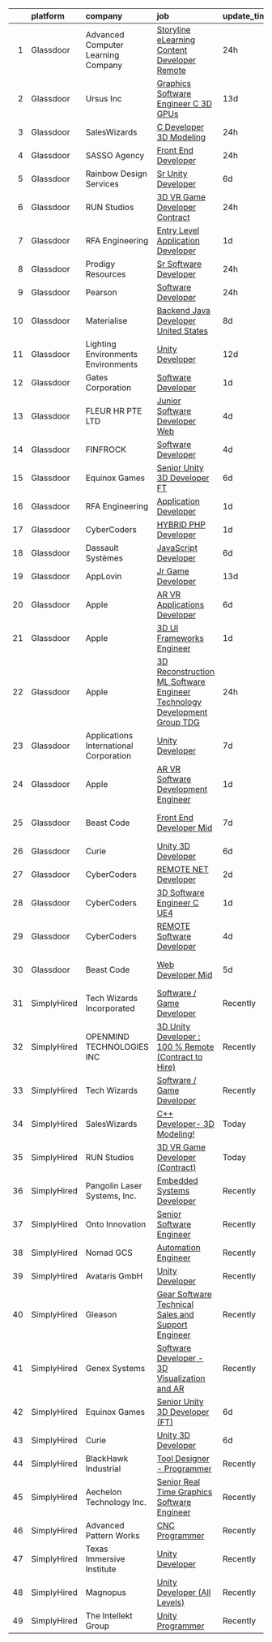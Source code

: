 

|    | platform    | company                                | job                                                                                                                                                                                                                                                                                                                                                                                                                                                                                                                                                                                                                                                                                                                                                                                                                                                                                                                                                                                                                                                                                                                                                                                                                                                                                                                                                                                                                  | update_time   | location                  |
|---:|:------------|:---------------------------------------|:---------------------------------------------------------------------------------------------------------------------------------------------------------------------------------------------------------------------------------------------------------------------------------------------------------------------------------------------------------------------------------------------------------------------------------------------------------------------------------------------------------------------------------------------------------------------------------------------------------------------------------------------------------------------------------------------------------------------------------------------------------------------------------------------------------------------------------------------------------------------------------------------------------------------------------------------------------------------------------------------------------------------------------------------------------------------------------------------------------------------------------------------------------------------------------------------------------------------------------------------------------------------------------------------------------------------------------------------------------------------------------------------------------------------|:--------------|:--------------------------|
|  1 | Glassdoor   | Advanced Computer Learning Company     | [Storyline eLearning Content Developer  Remote ](https://www.glassdoor.com/partner/jobListing.htm?pos=128&ao=1136043&s=58&guid=00000182aa9a468a83724f6f0312edac&src=GD_JOB_AD&t=SR&vt=w&ea=1&cs=1_5289a4f2&cb=1660719613913&jobListingId=1008074375383&jrtk=3-0-1gal9khm8jijm801-1gal9khmjgfpq800-b42f97e8e2d8995c-)                                                                                                                                                                                                                                                                                                                                                                                                                                                                                                                                                                                                                                                                                                                                                                                                                                                                                                                                                                                                                                                                                                 | 24h           | Remote                    |
|  2 | Glassdoor   | Ursus  Inc                             | [Graphics Software Engineer   C     3D  GPUs](https://www.glassdoor.com/partner/jobListing.htm?pos=111&ao=1110586&s=58&guid=00000182aa9a468a83724f6f0312edac&src=GD_JOB_AD&t=SR&vt=w&ea=1&cs=1_6a396d24&cb=1660719613912&jobListingId=1008050504523&cpc=47CFDC01B3F81FAC&jrtk=3-0-1gal9khm8jijm801-1gal9khmjgfpq800-488ba15c60098db0--6NYlbfkN0CT8vBT9H5mqECx2dfLV_FONLPDKpIRssxVwtj05Tmm4rA5I0VNOPdM1oYsK66ov5oeU1vn-T2BI5OAKh8JRKFzz5qvhDXBk1Fd224Snl-7xmF9jigCrpQgu2BwJ0PkpR8F8YAQGm0Rn96PN2pKY_0dv6dVbqAar2kHk90iKMuD6ieW7FjjCp8CXiQ6xcV_aYwqHxahisbQ_9Wa-dGkN7M8ai9pWuIyJJ1R9qXfivkZ1VYj-9TpRz7xCVMvbIG1E06zg-KL1ql0qMN8nsrRVqS6PttteKKVKWB_Kbav4jGRTM2WvAgw-gbqPycPF0slLFowMQvJ-_GW0lZURrsKCJtGurlPJTj9AqTA8dHVQEWWiR-hcoHmlaAmgNBgjX72Os0SeMlPMjrISAx2lKw-WglwtIUBYKTSrXsaxZ2nwFhmFYNuopaGEX5sNp7VQ2-xqYH15T8Eu8_wya8j9U06GBpeRBd149eB9BXKK3559gaZMv6WF4TXCylARjYYQse19QtiQaVrghMQ5mWjxTLX675zV8wvYuqU-tL53CaK9ep2ehUg3sLgU0Dc-91bq8hHCAixFUfMhoTQeHcFEDj3L1vEw4tuBC-8XZYIx8dppPfywAMvx9GX9in-TT8Y3A7hFgir8RbX1YMmkuIC8RoseFJKVopOeYDBygAj1en9n2P4UlBOv9joxoNJN31delDXZpx8m0JftVaeNEyiyS36jvbInxLdFd2XaqDtJAcJbyl4BVCUgpSmtWWQkprT21SUa24Ssklnz40RzTdBZT27BhYWqaBE2Pp74MQ7xXRvGCb3RYTxp-5W1tCj4Kt5MR8a01oc3bLaHn5R6EWABoPc1vCRlkpw3ZwMOj3lfohLwhBnqIo2VAmBhNA3eFHyQAOed7qcJjusBCAOWxXrr0-t0n66cSGXrIHuias25yUlsxvoJ5lJVYZ0ujaK53TufMuZn3-ffiikZczxvsQsRxxrE5yA0-aaMlHP0V7bvYhoRmkZKQfJwmeVAiHn-L415kabp1U%3D) | 13d           | Sunnyvale, CA             |
|  3 | Glassdoor   | SalesWizards                           | [C   Developer  3D Modeling ](https://www.glassdoor.com/partner/jobListing.htm?pos=115&ao=1136043&s=58&guid=00000182aa9a468a83724f6f0312edac&src=GD_JOB_AD&t=SR&vt=w&ea=1&cs=1_a94f70a6&cb=1660719613912&jobListingId=1008073601854&jrtk=3-0-1gal9khm8jijm801-1gal9khmjgfpq800-0f7d53c9bd4d661c-)                                                                                                                                                                                                                                                                                                                                                                                                                                                                                                                                                                                                                                                                                                                                                                                                                                                                                                                                                                                                                                                                                                                    | 24h           | Remote                    |
|  4 | Glassdoor   | SASSO Agency                           | [Front End Developer](https://www.glassdoor.com/partner/jobListing.htm?pos=105&ao=1110586&s=58&guid=00000182aa9a468a83724f6f0312edac&src=GD_JOB_AD&t=SR&vt=w&cs=1_1b872bcc&cb=1660719613911&jobListingId=1008073896575&cpc=155EB9D5185558AF&jrtk=3-0-1gal9khm8jijm801-1gal9khmjgfpq800-34292c2698b34dd7--6NYlbfkN0C_Trxy-ZqughH1JRyqNjrElYiQGaKhfd0eYY4e43qsGRNGMDs7g8-XKABpk5d_E8GiRUVAa7u4j6c0nPxrK-TWhA8X9OGgURgwMagSesS8d24-UtxDuZIrPQGhD2ufYvdMCfxYXWMgivFasQ_Xg2vDuzawDeJyZqKE3jMpuG8BAUa9ctcT7ji03AVvOHJIm5OJxCre6TZzpZPqqIpvbNIuTwaToIXqiMKwuiLbxfLpYtxjctMdGPM2pfluZmlq56e2apNTp_SEyIQbFEmXELokJyVy1ZenT7x2g7pD_KEsQeUi-hxuh9JQv98KWtOXm3uEB2igRW9mAc5JWUE-t3UmUeHpoT8YwrvXldD1QONzuZ3vVHZx6xCWCYfAYrVfHmsjJPk2Ucwax_09P7b3KgfVBvCeh9cg6eymq_UaGef5I9FOFYEC_MilKSDk0Zu-ruZICzrTNQy71pca7BbVIAjF7mGecb932zY21xh2IFYDAKaqXPDtbRhz3VVrUI-EN5Z1w8kjfOFGel5_A7i2tQCZ)                                                                                                                                                                                                                                                                                                                                                                                                                                                                                                                                            | 24h           | Remote                    |
|  5 | Glassdoor   | Rainbow Design Services                | [Sr  Unity Developer](https://www.glassdoor.com/partner/jobListing.htm?pos=129&ao=1136043&s=58&guid=00000182aa9a468a83724f6f0312edac&src=GD_JOB_AD&t=SR&vt=w&ea=1&cs=1_dd46c7a1&cb=1660719613913&jobListingId=1008065554574&jrtk=3-0-1gal9khm8jijm801-1gal9khmjgfpq800-797cc96b9b76fa8a-)                                                                                                                                                                                                                                                                                                                                                                                                                                                                                                                                                                                                                                                                                                                                                                                                                                                                                                                                                                                                                                                                                                                            | 6d            | Remote                    |
|  6 | Glassdoor   | RUN Studios                            | [3D VR Game Developer  Contract ](https://www.glassdoor.com/partner/jobListing.htm?pos=122&ao=1136043&s=58&guid=00000182aa9a468a83724f6f0312edac&src=GD_JOB_AD&t=SR&vt=w&cs=1_e4171c3c&cb=1660719613913&jobListingId=1008074804256&jrtk=3-0-1gal9khm8jijm801-1gal9khmjgfpq800-3d3fd155054c5c9c-)                                                                                                                                                                                                                                                                                                                                                                                                                                                                                                                                                                                                                                                                                                                                                                                                                                                                                                                                                                                                                                                                                                                     | 24h           | Los Angeles, CA           |
|  7 | Glassdoor   | RFA Engineering                        | [Entry Level Application Developer](https://www.glassdoor.com/partner/jobListing.htm?pos=116&ao=1136043&s=58&guid=00000182aa9a468a83724f6f0312edac&src=GD_JOB_AD&t=SR&vt=w&ea=1&cs=1_32ebbde9&cb=1660719613912&jobListingId=1008072446709&jrtk=3-0-1gal9khm8jijm801-1gal9khmjgfpq800-f48c24a405f0f131-)                                                                                                                                                                                                                                                                                                                                                                                                                                                                                                                                                                                                                                                                                                                                                                                                                                                                                                                                                                                                                                                                                                              | 1d            | Dubuque, IA               |
|  8 | Glassdoor   | Prodigy Resources                      | [Sr  Software Developer](https://www.glassdoor.com/partner/jobListing.htm?pos=103&ao=1110586&s=58&guid=00000182aa9a468a83724f6f0312edac&src=GD_JOB_AD&t=SR&vt=w&ea=1&cs=1_d274e986&cb=1660719613911&jobListingId=1008073502263&cpc=786328B4A40DC555&jrtk=3-0-1gal9khm8jijm801-1gal9khmjgfpq800-404555c049bc27ec--6NYlbfkN0A2ztIwgPcC5sUL1oQzLFCSvVVkIkslVOnYdQ0mpSfPA6NpMWu6Kno4nnrYB-fWKcufpT5xOxPe2qCsSX5um4scelRw14WwX33UYcL6KO34QeC8INwRzUAPtwFkNlVpOdX4f4P1DQp2fZ-UJ251JBajJ815MIKFs7XVquBdwSk1fsH67WzqITEoiy4zNby8cnsF7ue7PBVZUSYqRWzIzUJffTp_mntHKKApk2UkviEVX1MC0N6cIXxZUfJafKuI478EVLpqNxZVokzI4TbHmgy2SzdYl4QO1jtt25lTp_6p0xjpEsanzx2Jm7W9cPVsOU6X9qf-lMo1Pzn9BwIAGtvPtMFwvBJ5U9-YCC1YbstIrg4VAMogp5PybfUeGMaeVGsAwuMfRLK_OWJ5lT64GaMrI6zy8DzxiYY2zXngzt91QxM0W3L_7Im1s9tesn4JMripoENfXDczK-Rw4wqtY0C8uVVk1dCoDNsVuekl-nXRqOVmlpMFoYAdbEJ_lqCIUKGyXS1RjcQEzQ%3D%3D)                                                                                                                                                                                                                                                                                                                                                                                                                                                                                                                                        | 24h           | Remote                    |
|  9 | Glassdoor   | Pearson                                | [Software Developer](https://www.glassdoor.com/partner/jobListing.htm?pos=121&ao=1136043&s=58&guid=00000182aa9a468a83724f6f0312edac&src=GD_JOB_AD&t=SR&vt=w&cs=1_a805caeb&cb=1660719613913&jobListingId=1008074149542&jrtk=3-0-1gal9khm8jijm801-1gal9khmjgfpq800-02a63e146f3bdc6a-)                                                                                                                                                                                                                                                                                                                                                                                                                                                                                                                                                                                                                                                                                                                                                                                                                                                                                                                                                                                                                                                                                                                                  | 24h           | Durham, NC                |
| 10 | Glassdoor   | Materialise                            | [Backend Java Developer  United States ](https://www.glassdoor.com/partner/jobListing.htm?pos=104&ao=1110586&s=58&guid=00000182aa9a468a83724f6f0312edac&src=GD_JOB_AD&t=SR&vt=w&ea=1&cs=1_469b0f9e&cb=1660719613911&jobListingId=1008060202738&cpc=9FE5D8D7282D4400&jrtk=3-0-1gal9khm8jijm801-1gal9khmjgfpq800-c4c6e99263ad4359--6NYlbfkN0BL1DyQYBK1tHwoBciZhChALBxjrhsy8rFgUIA85pUFUSZki7QCCX0KaKFUgx5MoCQmRuyGr4UelCcJ1-hwMed_gB_A6H0V30eQ0ToJyMcZ3WzPxkdcppo2abEMz_rgbYuxWw2l6HU_V9wS-qIvunPixN4VFnN7CZwbMHNeQBZ4mCdtdQa1gHVCncdk3iwZNQxz3jgAgLe836MXa4uchPiDL3IFC_yFp4AvrVI6G3vpKlGlsP-4IHQCLUa3qUvuP4jHqr1Md_j_Kdp-uKLGwdCOSwJn2TB-jIm-Uzv7sLiWpk3haABLufD7ZsIsbHbUhKdHk1ZFjtYxqKfGS4bv3lTAprL2ztsvlmmJtkZKfJ5fby0FJFnx6rBsCQp9wzz2EoHdReOYJj6PQmYuPIhlw99TszKzK7UyzrY68ya0IRO3xuj5afcFdPe2S7f3x_JkVSGD6_ky0RQ0Q-8k-Jj2MgV-Y3q2djH_1tW8lVgLrfu_PwYr7L_Z_ADSyDgXvnzYEMOomIiCaZFrOSGBkugTFmRWlcOquKptrME%3D)                                                                                                                                                                                                                                                                                                                                                                                                                                                                                                      | 8d            | Remote                    |
| 11 | Glassdoor   | Lighting Environments   Environments   | [Unity Developer](https://www.glassdoor.com/partner/jobListing.htm?pos=125&ao=1136043&s=58&guid=00000182aa9a468a83724f6f0312edac&src=GD_JOB_AD&t=SR&vt=w&cs=1_c0c356b1&cb=1660719613913&jobListingId=1008053450591&jrtk=3-0-1gal9khm8jijm801-1gal9khmjgfpq800-0086498e20b0cd56-)                                                                                                                                                                                                                                                                                                                                                                                                                                                                                                                                                                                                                                                                                                                                                                                                                                                                                                                                                                                                                                                                                                                                     | 12d           | Remote                    |
| 12 | Glassdoor   | Gates Corporation                      | [Software Developer](https://www.glassdoor.com/partner/jobListing.htm?pos=124&ao=1136043&s=58&guid=00000182aa9a468a83724f6f0312edac&src=GD_JOB_AD&t=SR&vt=w&cs=1_342f9be5&cb=1660719613913&jobListingId=1008072691493&jrtk=3-0-1gal9khm8jijm801-1gal9khmjgfpq800-b005845c5adc1a39-)                                                                                                                                                                                                                                                                                                                                                                                                                                                                                                                                                                                                                                                                                                                                                                                                                                                                                                                                                                                                                                                                                                                                  | 1d            | Denver, CO                |
| 13 | Glassdoor   | FLEUR HR PTE  LTD                      | [Junior Software Developer  Web ](https://www.glassdoor.com/partner/jobListing.htm?pos=120&ao=1136043&s=58&guid=00000182aa9a468a83724f6f0312edac&src=GD_JOB_AD&t=SR&vt=w&cs=1_707d600a&cb=1660719613913&jobListingId=1008068269904&jrtk=3-0-1gal9khm8jijm801-1gal9khmjgfpq800-e4bce0a5b5f9a522-)                                                                                                                                                                                                                                                                                                                                                                                                                                                                                                                                                                                                                                                                                                                                                                                                                                                                                                                                                                                                                                                                                                                     | 4d            | Marina, CA                |
| 14 | Glassdoor   | FINFROCK                               | [Software Developer](https://www.glassdoor.com/partner/jobListing.htm?pos=101&ao=1110586&s=58&guid=00000182aa9a468a83724f6f0312edac&src=GD_JOB_AD&t=SR&vt=w&ea=1&cs=1_26a42229&cb=1660719613910&jobListingId=1008068417466&cpc=24589B7DFBADF147&jrtk=3-0-1gal9khm8jijm801-1gal9khmjgfpq800-0910969e98328d17--6NYlbfkN0C3s6SQssVyjM0TBjXC5cY90NsFTu6k7iXDnyh6Xjam_XRXsCqThxlI8Cv2kIeznDBVQkBy_bmiackllL0mRxdBja76WxcV4k0SMYXzPpY3I0Y9vO5UVWnOzXjsNhbr3YMQ8ZRQNHOx5CpdRCSLRySE4x9ZfNjbHoeUaNwQavKyee8wxD_nMTHJLcjP25jHiIjJ5shnmBwup5_xzO0dJpmhtUExXqhT5wCmPMdHO-ZK54ivW4OYIxdHdxopjzqDbcg4iUbdHekuNREiFMXrxqSnQ4CSV1qjxGqAfTYE052G_xvzjKHjDTbfsuehw3IM9XuURXD0WPooau-OhwkEPlQsJqucWKXvXGAE3VyMzdSHnridkp1jCRk-rwwmvwe4RZBds3QeHezXQexfAiAaWU9iTdZtkYQIypHrPEGZDvLnsQ0RvlWa7ZMNQsn2AF5QOj0Fatdq_IjT7jCDF5ClLRuEm06GhWkaRsdQS6ij4HVSV09sFcwvJ9XTcK36k0-dBzJeGY1hQVAEHw%3D%3D)                                                                                                                                                                                                                                                                                                                                                                                                                                                                                                                                            | 4d            | Apopka, FL                |
| 15 | Glassdoor   | Equinox Games                          | [Senior Unity 3D Developer  FT ](https://www.glassdoor.com/partner/jobListing.htm?pos=123&ao=1136043&s=58&guid=00000182aa9a468a83724f6f0312edac&src=GD_JOB_AD&t=SR&vt=w&ea=1&cs=1_6e1913e1&cb=1660719613913&jobListingId=1008065301173&jrtk=3-0-1gal9khm8jijm801-1gal9khmjgfpq800-66d996e2c7ddcb18-)                                                                                                                                                                                                                                                                                                                                                                                                                                                                                                                                                                                                                                                                                                                                                                                                                                                                                                                                                                                                                                                                                                                 | 6d            | Remote                    |
| 16 | Glassdoor   | RFA Engineering                        | [Application Developer](https://www.glassdoor.com/partner/jobListing.htm?pos=117&ao=1136043&s=58&guid=00000182aa9a468a83724f6f0312edac&src=GD_JOB_AD&t=SR&vt=w&ea=1&cs=1_930065f8&cb=1660719613912&jobListingId=1008072446713&jrtk=3-0-1gal9khm8jijm801-1gal9khmjgfpq800-2488c1f8b078a9d6-)                                                                                                                                                                                                                                                                                                                                                                                                                                                                                                                                                                                                                                                                                                                                                                                                                                                                                                                                                                                                                                                                                                                          | 1d            | Remote                    |
| 17 | Glassdoor   | CyberCoders                            | [HYBRID PHP Developer](https://www.glassdoor.com/partner/jobListing.htm?pos=113&ao=1110586&s=58&guid=00000182aa9a468a83724f6f0312edac&src=GD_JOB_AD&t=SR&vt=w&ea=1&cs=1_c231dc8e&cb=1660719613912&jobListingId=1008072528526&cpc=F41FEAB56D215062&jrtk=3-0-1gal9khm8jijm801-1gal9khmjgfpq800-c58fe556cc10e2d0--6NYlbfkN0CpFJQzrgRR8WqXWK1qKKEqALWJw739KlKqr2H-MSI4eoBlI4EFrmor2FYZMP3muM1yR-0xa60PJii-BM0b1WgHORKtXvYIIJH0Dk60j7K7zNC1noMK1xxbBwmMBft4uMbfHtmMT35VX1wZR8qO40jmGvnj_llz8WsXbZt-39JdyBu-fzCVQNwCrOyaCe0lBozQyF0Ye6lx_oBjPvYDlE248BOUKkFEeXWwhF-5_dH5Rv7hKIwXoAtGqZXm3Vs7MER9dnvJJG2GYk5HueowFmf_9Ff044eiYtdvnCWoiG6iBDVcGfwCgyiFJXU5kKtJhe0WVCkn_tMFm3iUiRuOdgiDcfMAUeseNMmV3586a8OomXxbe17pU3oIAXa5A1TMiz4Bt9tNIGhUpKdXCnuwSS3e7OvRKKF8pPdLMFhzVgGBrFnQIRz9TzgVyslPTY-8kijjVeEpg1JC-fNxseDuBAgrYKT_5hnZXHxnz7vvW-MrtSuviytXSZSvDjAL0xBqmb-MHnxGQITowAOwW8mRgfeWeQWEfYmt4nVtECbdtwqS_6A38OO3MQzDewFiUvR1SOX5nWB25z6WoUlUp3jL55KHTZmym6OAH7uMijjz_vi0nONDro59siFWtVFTfw0vfcCB9HelOW_vWOo8URHUE6AQH1NqZTGojt-e5vvvllMqSFVEmNxiysTYYbL0cIHkfA2NMiP9NTgmNxYNLTSRE3aeQmj4vfZZwpyMHh4Z7u5kqRLkAE1CiuS53dapi_TPwa9epJ179DNXF7V9L9BFzV2banxTCKe9H8FPEeZmRCroYRMJFXiDO2w8bDg9ufi6yftt38qBAkiaUnvMyy2Os7iS3nuXvciWd_Z2QLhqDOMNlEZoyx4OzfP5sglZijMfxar1Z5hpyJI0NVwpU7kcM3AJ_PrWlN__GwwvVOZpw5H9BmnvTdvv3OuLp304wVbhhRwhwNua9aY9toGRPqOpJfoIY5qJjQvI0Lg%3D)                                                        | 1d            | Cincinnati, OH            |
| 18 | Glassdoor   | Dassault Systèmes                      | [JavaScript Developer](https://www.glassdoor.com/partner/jobListing.htm?pos=127&ao=1136043&s=58&guid=00000182aa9a468a83724f6f0312edac&src=GD_JOB_AD&t=SR&vt=w&cs=1_a8908d60&cb=1660719613913&jobListingId=1008065685685&jrtk=3-0-1gal9khm8jijm801-1gal9khmjgfpq800-cad28c8a9728d55e-)                                                                                                                                                                                                                                                                                                                                                                                                                                                                                                                                                                                                                                                                                                                                                                                                                                                                                                                                                                                                                                                                                                                                | 6d            | Waltham, MA               |
| 19 | Glassdoor   | AppLovin                               | [Jr  Game Developer](https://www.glassdoor.com/partner/jobListing.htm?pos=118&ao=1136043&s=58&guid=00000182aa9a468a83724f6f0312edac&src=GD_JOB_AD&t=SR&vt=w&cs=1_0ca03cc3&cb=1660719613912&jobListingId=1008051641868&jrtk=3-0-1gal9khm8jijm801-1gal9khmjgfpq800-fda8f61a3c975519-)                                                                                                                                                                                                                                                                                                                                                                                                                                                                                                                                                                                                                                                                                                                                                                                                                                                                                                                                                                                                                                                                                                                                  | 13d           | Palo Alto, CA             |
| 20 | Glassdoor   | Apple                                  | [AR VR Applications Developer](https://www.glassdoor.com/partner/jobListing.htm?pos=106&ao=1110586&s=58&guid=00000182aa9a468a83724f6f0312edac&src=GD_JOB_AD&t=SR&vt=w&cs=1_ebb929df&cb=1660719613911&jobListingId=1008064548798&cpc=AC285F3A3ECA6BB0&jrtk=3-0-1gal9khm8jijm801-1gal9khmjgfpq800-5b18afaa85b6f89c--6NYlbfkN0BvKrLyj5gPmtZO9T8euul8TCxuuKNOtzRJOomxnwSEodTz2Bc-sPZlbtkML8D-m4oxb_hpOtMKg-ZWAJOl8Gt0osaIcQnV1Vxg6fD3dWLJ_HF7jZsKhKZ-5fAeIli_bHF2Z_f6m9oie3yysZsUZa-WVwUykagV7lo4oQuDqlIsPfqPnEn6eZYckcTgOPFNcRa8tDA38oJ_lVwMQgb-USE0ToH-Xkkm_kpuORj_GN-jNMm0BIELaxZrjJsllJQrJAiRbqm0mvW48OK3ofCVG7ccC-EYFzyOersOhvBtp7RWazkkKb3ePKrjymmbdxohGZqfqIZTBr1tKf6dJXEItU_5o5VEUe1hgwz05vbmOy9cd6zVt0qbLpNRxkJpiAQDjYGNvdxK-3TVP9aDbAzZ-uJiBWKfyKCdVA01AoB3LDA1M-seSBsKSgIvWx1obapfobA7asU1ceFanez73zbWQjRkxhqg2WHYE1MF7RR3zetzQaLTqxazoYd4vp4YNNXwrzCc2wIctXmHu4IUeR_fH6_kidFmF8BJUcilMPqpAflY5vr-jf5IG71cq7YX9g2uvaRVeVGKcfOrPgSpoMLc-3XMajM2KbnlHOPDQBJ-QR_Dz07UGxs8nkTpL13y6tuAbmgbgKiqthx0ja50HfCEy6HynguHcgu3gk5aoJkOQhVVeYtiFbr9CJ92z2qi064CdzZ3sZGtDuWY4ynqpdO9baVWlFFAV7VPYeXmVa876t31mtklyGnhk6I-K3IFyV8fROK3pgIt3THAUnXeB1OSQtv9vs1YMr_tDZWryNIPJait_S4WtX7z2NlPqeymbhJzWxgsWhi9y0a6bS2vWnyRGYbHW5Iv6dfgMz7OFpKjUsueUvTHnmFE8qcNod0K0GY32eSspvBrCCS7wnbJwwhw3VZ0sD9XvtWACVIiuJ66-WJMPGQQEBZf1kmi2n-c6d26Dm2ELC67M5OAUA%3D%3D)                                                                       | 6d            | Boulder, CO               |
| 21 | Glassdoor   | Apple                                  | [3D UI Frameworks Engineer](https://www.glassdoor.com/partner/jobListing.htm?pos=107&ao=1110586&s=58&guid=00000182aa9a468a83724f6f0312edac&src=GD_JOB_AD&t=SR&vt=w&cs=1_31af06bc&cb=1660719613911&jobListingId=1008072872977&cpc=AC285F3A3ECA6BB0&jrtk=3-0-1gal9khm8jijm801-1gal9khmjgfpq800-49a0a698294376d1--6NYlbfkN0BvKrLyj5gPmtZO9T8euul8TCxuuKNOtzRJOomxnwSEodTz2Bc-sPZlbtkML8D-m4pzgMpahLgxDqPQp9W4kLJToXoDTWfsXG3kYYdBYf4dNUL-7d4N0br_u64IwiEd24PJmMi-fDZwHuAfRIl4MrYq1sWWPZEfohc1M4lIFvC65wRKx7eq4zZsPwv_LjcVfXl2DbYW67Cv97eqin0ltaCmJY1BvdCCiwvRfIpfASgpxwLnkdKTXSW_j_KqwUcorSCuwwaq7zVZX8ncfbhSPBpsx3Fxs_DJs9I0sim_eIlayxuiOltrdUxuJA699hO4G86zbirjnZjdccEo5GsIXb2nrqU6aBqLvnUq0zZe3kyU9TRYtfFWEyW2-LyITtPe9Qa_yliJ1mzd44GpuBX7S1MDX5_zjraicnBx9KSrrmHG1T3z-Mw3p5y88MefZ56Jckl40eaPZreyMwP_oMUS12crASuMk5zOpFC70-duVjiMGjWdczbwVxcP-nTyihfZTtHep4hwUEs1rBJebn--QJukT_0SzNN5EjUyoJ3fz5wx82go1opghCF-4nnArxRy6pC0GfyosUlvTFszoqlj3T9FlL1Nfs4CU4aaaTtZ3nDDBIfa6aASUTvG1F3qecdCB3j79l0EYoFpv8VyjL49FVRuTfhfrSoPLK1T3HaVCKhoUDcLj0b8xNiregugbd4YNFszPgAyCdl-WMKtODW5ZVpepYD9W5dDCTfgIY5HaoQTkTstypUADw1sNA1uUxjcpCs82PPFk0xtnHZZietyNW_e_PyMMkzBZYctjY_kj5tMpfk9AoaZcqGj1PCN7O00BYiBDXFmRATrHgQ0fWEN2DCGMwrAs7lTlMYRoBzWsMKIHMJqWh4KusNh8ijB_ObrU_DJEZDd7Wcf1Gb1uoV0bLVWZCfk6psM3qvjaWwcV9UnpYDDSHpSO_ktI3kX4za6eTXQV0I4ZgsOEQ%3D%3D)                                                                          | 1d            | Boulder, CO               |
| 22 | Glassdoor   | Apple                                  | [3D Reconstruction ML Software Engineer  Technology Development Group  TDG ](https://www.glassdoor.com/partner/jobListing.htm?pos=119&ao=1136043&s=58&guid=00000182aa9a468a83724f6f0312edac&src=GD_JOB_AD&t=SR&vt=w&cs=1_43252ef4&cb=1660719613913&jobListingId=1008075337035&jrtk=3-0-1gal9khm8jijm801-1gal9khmjgfpq800-61651845468b77ce-)                                                                                                                                                                                                                                                                                                                                                                                                                                                                                                                                                                                                                                                                                                                                                                                                                                                                                                                                                                                                                                                                          | 24h           | Cupertino, CA             |
| 23 | Glassdoor   | Applications International Corporation | [Unity Developer](https://www.glassdoor.com/partner/jobListing.htm?pos=102&ao=1110586&s=58&guid=00000182aa9a468a83724f6f0312edac&src=GD_JOB_AD&t=SR&vt=w&ea=1&cs=1_656216b9&cb=1660719613911&jobListingId=1008063343561&cpc=AE484BB564079092&jrtk=3-0-1gal9khm8jijm801-1gal9khmjgfpq800-d2c8f4e37a635e67--6NYlbfkN0AS3oPsAAmCngCu4U51_2RxXyfS7TdWOFtWPOafNW52IwBtI59ZXPdtfA3svvnxya3IhrtIKjp-_N6sisgsKzSxprYS_YTJd_wl0lpONz31S7cWSlyk53jxFlw1zEgS45L7xh_Qm5NdssYe6ZlPZIHIsG1HV9E73ViLQpOpzxJIQP-E5wNvLwv0J4ilgglH_hdepE9F9h5K9xiWo-XlV8vP_TofuGFMBRdknPSM8dNQWJYxsOA9KczeRasDvS3YphdKaQVt_SI2JGo4kMmGmY-6VpampAthiSMJmnhklySxsRPIrxEwNsKuBedvkOR6H6OS5XQUqdDfZifxnTkORfxM9eHiC6Tyeqj74EZ-mS7Kumly9BFke23RxuRODHgVRXtC3PQXYNQZ19oICAd6y_2BVyjqpNigp_iHmIRyhoIW9TL01Ibc5OhN24MeHIGTej_jY_4Zbh4KQt_f0waYKKiq9A74UmgERLmRciKUWBWBppLsZu7hqOhRJPSe6VNb_ZI%3D)                                                                                                                                                                                                                                                                                                                                                                                                                                                                                                                                                             | 7d            | San Diego, CA             |
| 24 | Glassdoor   | Apple                                  | [AR VR Software Development Engineer](https://www.glassdoor.com/partner/jobListing.htm?pos=108&ao=1110586&s=58&guid=00000182aa9a468a83724f6f0312edac&src=GD_JOB_AD&t=SR&vt=w&cs=1_104f8ebc&cb=1660719613911&jobListingId=1008071335102&cpc=3BA4CE39D5B5DEF5&jrtk=3-0-1gal9khm8jijm801-1gal9khmjgfpq800-ac5a13f0b07378cd--6NYlbfkN0BvKrLyj5gPmtZO9T8euul8TCxuuKNOtzRJOomxnwSEodTz2Bc-sPZl29JElYHfcoQ6KYn1_4iA_ZDHBMxlyVbrLz3cZrEMr1JcaFrGl_XQJtk9yT9CZFrJ8r8908eFQtuBb5vs8En2xTiIlBDkOj_L_EatfKGGj88pHEUSSUsanhAZhpd_-g0WMN3pc8Sp4bmhwyyDnsleFLyXcDQ4NpqWPMetJ4DbvCzfSVJhJyju5q_DM4bVjCq15MELfauVn3DGTWGrNNgBUo14IRM-8Fs4CF3vmJNZEph7ABI8PCKxMTcf_GCuE6JCap_jTBAVlFeI4nG_jZW_k7fdXwBor9Z6pX6wd0x4LzyZq3iQ8GAa-KcTt3T0d33oCwCKLYn8GV3xzH_39P8lOcXX3f4T2z-tWqpEpWhyFLY8vj1nK4ju1KNBkDSoFEkvh621wviMkK4ZrRxUpkeq3cAEtwbXZ5U7w-92nlpD2znwcFzDXvQNvOFxn3UFNdzLsBwk_zrWU6_b7Mntd2AbaOQICWFluxGFKnpfe7QeESGxELJ6cBYyPt2oc2HcyMzUj7sxSH5IkAyEUxJ3mWl2Gza-1OM1Sf9dNEGr22lNW5Dg8ww-TNtJMzqpwzg39gOP2w92gKWtTr9pILJHYrL8ML5PV3BBNBzlMgnIsOmEBefh8J3NdOmsM2wbrS3ruWuBRT_tJ6IuUq3C4xVVXfj4fTiZwMKAoCVHR6PMchkHtQ3t0szTui5lnuJbBRZefKRO9-9-DDkv8dP9NgbPDlxktqQVp3EsvdCE4o8vhCCEohnBpXQitztbDbP2fyUbTnkfeXbiRs2-fxuJrVqmhmyt-I6W_FRQg1Sv1B6utDHDFNuxfP2qR7hFAOujO4xNxYwENCMYvdHkVncIBqarQjgTpniJ7gwCYp77DLOQWa-PLzgdKVd-Xwojdraa1EgllUfZptAcyw84GPVeQLpyPwYi2JhgKW4r6YjQ)                                                            | 1d            | Culver City, CA           |
| 25 | Glassdoor   | Beast Code                             | [Front End Developer  Mid ](https://www.glassdoor.com/partner/jobListing.htm?pos=126&ao=1136043&s=58&guid=00000182aa9a468a83724f6f0312edac&src=GD_JOB_AD&t=SR&vt=w&ea=1&cs=1_82725894&cb=1660719613913&jobListingId=1008062198307&jrtk=3-0-1gal9khm8jijm801-1gal9khmjgfpq800-6c0d9254b46d5bad-)                                                                                                                                                                                                                                                                                                                                                                                                                                                                                                                                                                                                                                                                                                                                                                                                                                                                                                                                                                                                                                                                                                                      | 7d            | Fort Walton Beach, FL     |
| 26 | Glassdoor   | Curie                                  | [Unity 3D Developer](https://www.glassdoor.com/partner/jobListing.htm?pos=114&ao=1136043&s=58&guid=00000182aa9a468a83724f6f0312edac&src=GD_JOB_AD&t=SR&vt=w&ea=1&cs=1_859199e9&cb=1660719613912&jobListingId=1008065925822&jrtk=3-0-1gal9khm8jijm801-1gal9khmjgfpq800-8e62e01686619893-)                                                                                                                                                                                                                                                                                                                                                                                                                                                                                                                                                                                                                                                                                                                                                                                                                                                                                                                                                                                                                                                                                                                             | 6d            | Remote                    |
| 27 | Glassdoor   | CyberCoders                            | [REMOTE    NET Developer](https://www.glassdoor.com/partner/jobListing.htm?pos=109&ao=1110586&s=58&guid=00000182aa9a468a83724f6f0312edac&src=GD_JOB_AD&t=SR&vt=w&ea=1&cs=1_21a3ceb7&cb=1660719613912&jobListingId=1008070663315&cpc=C4A69CCDBB3B9599&jrtk=3-0-1gal9khm8jijm801-1gal9khmjgfpq800-b7fe65005df2308b--6NYlbfkN0CpFJQzrgRR8WqXWK1qKKEqALWJw739KlKqr2H-MSI4eoBlI4EFrmor2FYZMP3muM1u3aJAL27Tt6PRo8f9CAuALLd4bCxpPIunkFnrsDvSQ2D7XOz_Piisowb4cylKTYTmn7Ul5rq-xMmUvGLRPI7d7LXuuXMbiRHLaAnefsTleS6Lq3r6g_TuBYdBUeK6iuShvxbdK_n9IeyqlFGiG84iffvMPF5J7h_djNCogVB0dPGoH6TWm8odkpnU8XM4ceCr91M3Kh5SmFwvkw9H_amCX6PHtkw6fecQ-56K-3g8YPSJOEzGaemPrv5hWQMkH-oknef034t0uk-Rse4gporLukHuvQqlLxc2Pxb_kguQ-HK89omNQnUZwCghzPFU869R2FsVCFZeYarj9WljPW3YiYsmJ-fW-yWWWDOad26bWstVoM46IMN1xOvR8twW05jJMf72EGPp0WjioW3wbt4ktFvq318pnW0-9Keip5FfXHTcfqYoO3NAQvasETEj62IzR7a7C8sPRLcF8VONA2wIGVHyTVpYzO0u8kiEiqpaGvFJ96HCqx4Spyk6Bd5j7svyJb1jFIoiV4YAdx8kaT7VkH9oSoutn0icZsHB0FOSyxAY8XY1HI7nRPfLNUG6Z9Hh_t3Xip_C5XU1AVxtfCyvFewFKcnSRJwrnI2cgoZxws-2VOn6Y5v1YisvIeN56JXpYPdflpT7ziRiadCy8dYtpCYFiBnjBuiESS3ocxR_z2mbEs_JFuUSXTNRP1TmZr1tt6Ep8DUxmi8FpGRKv10QPLFlyNka_GK7T9qy9eikOC4uguKQUnrheOLAl_3UNTT7RZQH_YjhJgpUJT7MNiBGxMCuqo2l0cMlhyskcErJFwg0Uvi_QuLG-OGbNUUaTNMSkwSOhgoMZJkwHXCiosuJej9BI37h3B0EwZqfvR8-2ycWJFo6tm-1Q_Kf6ZJcJndn8sZKcbdVBXNzJ0usxvykzkvMFHJnT8Y%3D)                                                     | 2d            | Mountain View, CA         |
| 28 | Glassdoor   | CyberCoders                            | [3D Software Engineer  C    UE4 ](https://www.glassdoor.com/partner/jobListing.htm?pos=110&ao=1110586&s=58&guid=00000182aa9a468a83724f6f0312edac&src=GD_JOB_AD&t=SR&vt=w&ea=1&cs=1_3869b720&cb=1660719613912&jobListingId=1008072529139&cpc=654405A9B1E0A9F5&jrtk=3-0-1gal9khm8jijm801-1gal9khmjgfpq800-18df5cc5778a9d79--6NYlbfkN0CpFJQzrgRR8WqXWK1qKKEqALWJw739KlKqr2H-MSI4eoBlI4EFrmor2FYZMP3muM1yR-0xa60PJjlqiGSBEhPj4p8qH5plNHAPFd829g73y74TZY_CUvTpzYbIkF_3oGZ96qTvHh6QEqijWM-UdPbLZ-Z7f-qksZFxKozmSzS4kS6FUzMSEYQi1VdEOeWj9Fvf9CVf0qJ0w9MDG8PiFF_Q00gaPtcBAR0gowfpmIDK8NSKZEHNV6LcXxctOLs-IuTJlwGL9kpac0jukappU-6egK_1zrbO8Jpo-NDcQ185yLF4bbRpsUST8ZWDtwPuEQx2SYExGO-40oKTLUEdVs6I4gc6idLBNNkrkVTOLwpwpZagkXYt0tjqbt_pOT1iizYAD_lILiMgLR1_KmH7iOuI-GQeQ4hPm_SdpV7bLQy4HzX8BBJMnaYG5Jr-1XT996x6K_zPN5k3A82SMqfrGSqWUSkW74t8Dj43qUWWTQix8ogrVyXYxa7cAWyexfid5FfUHcxMGYrikTot6lb65NjHFi8ii-0DvWPWtFy0ZT-Q1mLmFCMvX4MKqXgA66dbnXU3PjgDdZI311IvbYAozjymZI44hZU24G8y1EQxbuu9xs7tGSlz06BNtUDu49rV0v_BSe-tIEhyWiF9YCIVnQQ_V6KXILuRmXYtGmHayRB1Xc4m2hjhwogjQ2GdDO4lpAHOWDHKS22XTo_jsmMdUqlnAH63UG-lQppjVzXLHLCByCVES9bCXtzOSC2eMrUpe3-FiGUhRabSrv6kskIuBxfKTpp6uXhQgeiStA1m1yoYjYfGdktyRvjZfGt_YRsFYVbB574vkiU-Zur29idjuwFKAimMOJlCfHK8uptPJx3c0POFRZNB1QPoAWYWw-M5v4mK0zwPWrpU3D38_5NiSleIzkKS7LpAV-70yjmhQ6tlegtMtsOUvr5tP2zgrmH99Gp76jWNbRdaym7jUPwrVzbNpjJu4Efwi-LiuI30L1yA2gETp16Nx1Kw)                           | 1d            | Austin, TX                |
| 29 | Glassdoor   | CyberCoders                            | [REMOTE Software Developer](https://www.glassdoor.com/partner/jobListing.htm?pos=112&ao=1110586&s=58&guid=00000182aa9a468a83724f6f0312edac&src=GD_JOB_AD&t=SR&vt=w&ea=1&cs=1_239b4006&cb=1660719613912&jobListingId=1008069170950&cpc=451933188B21919D&jrtk=3-0-1gal9khm8jijm801-1gal9khmjgfpq800-e22d4fd99a36dbeb--6NYlbfkN0CpFJQzrgRR8WqXWK1qKKEqALWJw739KlKqr2H-MSI4eoBlI4EFrmor2FYZMP3muM3Yxp-yJN987-891KKsX_SylTKtKKcJLfZI9CcRGRWVHXt3d4bx5kkYMgzI9ctlZTiM-xVXzl8L8Lg2JT53oF8aivX9r4W1o7w5LA8bMvQ6DYqy71Vi7Z5drWPYQS-CsTpsYAcLQv4sICdwZOrjljHuJt9j_Cpy2y1OW84lwHFiSp-JqQJ_DMOKmjxikA3LKZxeU26zGvXis-kLKNXPbe-IJsereFwd_XDnlUwBNTaa74uAsC4-vxBYFlUXlZ8U1fIFEoyxUe3c1MjD0VK_kXSpTeG5zyGGHmYgDQ52nRldBhYeEdeuYnwmW3jZxCnxk5Q1QXJQkoGbXgULGB5tAT9phJiH7lPxXlfd3IhxQA4Uxj7q_kEh2zf5tfXXAbt_xT3bqGK8Qe9xk6-JP_4g3tgHi6kHqOX11XAW6R9HIFuEN7Q_5fsXzA9-iDNEMDQz-bxMPfJpQy6hRXWyIuvd8OMZvEOo6Su4qm1FwVvEWPCfyITKKEfH8RY2NdGOkmXQW5aS0GgYZ0HlkFmRL46hoEHgt8TPGcY-irWmM6dBT46ZIGR0jxiUm2AisjJL9nSZm4UCRG0jckM5X3fvu4ESjscrctKB-sABrzMqdiBVZRN5BgSmAdqJ65mbu1aqHmSrx-fsv8VtkaN9zKg27C6656jqvjrOAQUtLbZyPmeU5nPyYMmllm6X_9OXXQsf9mWQzFC1HeMkpOj_vFJVVRGuB1lhEy7bG4PYO6-D4NufzhlxdWZ5bTZ1sPG1u49nz4AlnFlktP9Kk8K2acqfPo9OrhLHR2neX8jdCzLAxSAcHHeagV-QhtS1vHePoLl0ADdCvXhGS20Ytw4vlQ-ef0hkAU2DIopCnIaB3n18XRe0wYY5Aad1VghOGlDZY_hVzBJ7WiKzTRGMwt_qbDKwbg6oSACO-yrvN5FQgvloqlFbhyAXSFY1dRWdwvdvuEZ9jzbNTsg%3D)                   | 4d            | Tampa, FL                 |
| 30 | Glassdoor   | Beast Code                             | [Web Developer  Mid ](https://www.glassdoor.com/partner/jobListing.htm?pos=130&ao=1136043&s=58&guid=00000182aa9a468a83724f6f0312edac&src=GD_JOB_AD&t=SR&vt=w&ea=1&cs=1_8a282079&cb=1660719613913&jobListingId=1008067727586&jrtk=3-0-1gal9khm8jijm801-1gal9khmjgfpq800-80e8cd9ff1665f5f-)                                                                                                                                                                                                                                                                                                                                                                                                                                                                                                                                                                                                                                                                                                                                                                                                                                                                                                                                                                                                                                                                                                                            | 5d            | Fort Walton Beach, FL     |
| 31 | SimplyHired | Tech Wizards Incorporated              | [Software / Game Developer](https://www.simplyhired.com/job/e1Xg8q4HjXRCsDPRzuVu3tAJQrYcP6Ur5K6-HJdjMeP7OuhuYI3_vQ?q=3d+developer)                                                                                                                                                                                                                                                                                                                                                                                                                                                                                                                                                                                                                                                                                                                                                                                                                                                                                                                                                                                                                                                                                                                                                                                                                                                                                   | Recently      | Dahlgren, VA              |
| 32 | SimplyHired | OPENMIND TECHNOLOGIES INC              | [3D Unity Developer : 100 % Remote (Contract to Hire)](https://www.simplyhired.com/job/-sJc73nSpFbM6A2wowlNG8GjwnLw1NjzCyzhFWU0laVbp9ll3zEIyQ?q=3d+developer)                                                                                                                                                                                                                                                                                                                                                                                                                                                                                                                                                                                                                                                                                                                                                                                                                                                                                                                                                                                                                                                                                                                                                                                                                                                        | Recently      | Remote                    |
| 33 | SimplyHired | Tech Wizards                           | [Software / Game Developer](https://www.simplyhired.com/job/IvFtZ3JdlI65X1VGZHeH_r8q2Qx1a_isOnkjeNfwhuEoe2_2kOICYg?q=3d+developer)                                                                                                                                                                                                                                                                                                                                                                                                                                                                                                                                                                                                                                                                                                                                                                                                                                                                                                                                                                                                                                                                                                                                                                                                                                                                                   | Recently      | Dahlgren, VA              |
| 34 | SimplyHired | SalesWizards                           | [C++ Developer- 3D Modeling!](https://www.simplyhired.com/job/ClDuvi1B4dH8dx3ihk_eR9AJcfucgs9BFIPfJ61VOdzeptNvtaO6uw?q=3d+developer)                                                                                                                                                                                                                                                                                                                                                                                                                                                                                                                                                                                                                                                                                                                                                                                                                                                                                                                                                                                                                                                                                                                                                                                                                                                                                 | Today         | Remote                    |
| 35 | SimplyHired | RUN Studios                            | [3D VR Game Developer (Contract)](https://www.simplyhired.com/job/w6e5cNpWLiEBpw0x2lABhhaCilFre68GlywYb-CelQQJRMwxQLpx0Q?q=3d+developer)                                                                                                                                                                                                                                                                                                                                                                                                                                                                                                                                                                                                                                                                                                                                                                                                                                                                                                                                                                                                                                                                                                                                                                                                                                                                             | Today         | New York, NY +2 locations |
| 36 | SimplyHired | Pangolin Laser Systems, Inc.           | [Embedded Systems Developer](https://www.simplyhired.com/job/uJYNe5Gy1-EbWi5_1xqYicLr5QHJyhKaPitIDgN8bSyLghxIKAtdGQ?q=3d+developer)                                                                                                                                                                                                                                                                                                                                                                                                                                                                                                                                                                                                                                                                                                                                                                                                                                                                                                                                                                                                                                                                                                                                                                                                                                                                                  | Recently      | Sanford, FL               |
| 37 | SimplyHired | Onto Innovation                        | [Senior Software Engineer](https://www.simplyhired.com/job/u2Dc1_hUeG4Y3DqsWQbbswIXwwxCp1FkMhS7NdoMIah6TQtxgKVEiw?q=3d+developer)                                                                                                                                                                                                                                                                                                                                                                                                                                                                                                                                                                                                                                                                                                                                                                                                                                                                                                                                                                                                                                                                                                                                                                                                                                                                                    | Recently      | Tucson, AZ                |
| 38 | SimplyHired | Nomad GCS                              | [Automation Engineer](https://www.simplyhired.com/job/0MSRg4QFJMq72JCHVjyYFT1ge1Zipw_ugn2XrXGdA9oDVV4GrjSopw?q=3d+developer)                                                                                                                                                                                                                                                                                                                                                                                                                                                                                                                                                                                                                                                                                                                                                                                                                                                                                                                                                                                                                                                                                                                                                                                                                                                                                         | Recently      | Columbia Falls, MT        |
| 39 | SimplyHired | Avataris GmbH                          | [Unity Developer](https://www.simplyhired.com/job/i1Dw3b-dk8AIW8BnRiNhaQZXlg7YyJ6TgrqSLbhDgw9ibiiGkKwzmw?q=3d+developer)                                                                                                                                                                                                                                                                                                                                                                                                                                                                                                                                                                                                                                                                                                                                                                                                                                                                                                                                                                                                                                                                                                                                                                                                                                                                                             | Recently      | Georgia +1 location       |
| 40 | SimplyHired | Gleason                                | [Gear Software Technical Sales and Support Engineer](https://www.simplyhired.com/job/92NL6SKS7QhnnLI6D5PJGJPIyhKakFssQfmHV5UKh7NM60kuBz4BKw?q=3d+developer)                                                                                                                                                                                                                                                                                                                                                                                                                                                                                                                                                                                                                                                                                                                                                                                                                                                                                                                                                                                                                                                                                                                                                                                                                                                          | Recently      | Rochester, NY             |
| 41 | SimplyHired | Genex Systems                          | [Software Developer - 3D Visualization and AR](https://www.simplyhired.com/job/tlDuweel9Ix1qZwz0wjJDI8Pg5JUm1ZmZBASfIS-vGyF6OOxqZ6eQA?q=3d+developer)                                                                                                                                                                                                                                                                                                                                                                                                                                                                                                                                                                                                                                                                                                                                                                                                                                                                                                                                                                                                                                                                                                                                                                                                                                                                | Recently      | McLean, VA                |
| 42 | SimplyHired | Equinox Games                          | [Senior Unity 3D Developer (FT)](https://www.simplyhired.com/job/HSAOAXDXuxbmUeGrAxox0vkq4EKxjilUqzyCR1UZ9Gv56Crkdbef9Q?q=3d+developer)                                                                                                                                                                                                                                                                                                                                                                                                                                                                                                                                                                                                                                                                                                                                                                                                                                                                                                                                                                                                                                                                                                                                                                                                                                                                              | 6d            | Remote                    |
| 43 | SimplyHired | Curie                                  | [Unity 3D Developer](https://www.simplyhired.com/job/nZ2Ym30ykgJCOuKOjDUvIuHGfuJWRhVKs8xgfTdLiMfzh2fdPaP2Ug?q=3d+developer)                                                                                                                                                                                                                                                                                                                                                                                                                                                                                                                                                                                                                                                                                                                                                                                                                                                                                                                                                                                                                                                                                                                                                                                                                                                                                          | 6d            | Remote                    |
| 44 | SimplyHired | BlackHawk Industrial                   | [Tool Designer - Programmer](https://www.simplyhired.com/job/0xEVyljteV1jCZ_abnBA7AxNWYpu_66vNfbXiY1nmc12Xtg460NiSw?q=3d+developer)                                                                                                                                                                                                                                                                                                                                                                                                                                                                                                                                                                                                                                                                                                                                                                                                                                                                                                                                                                                                                                                                                                                                                                                                                                                                                  | Recently      | Milwaukee, WI             |
| 45 | SimplyHired | Aechelon Technology Inc.               | [Senior Real Time Graphics Software Engineer](https://www.simplyhired.com/job/rcdIZu0u86YflWDJtkQswNVvTN3B-3L7qF5--HTYfTqZ6vl6sJ-lpA?q=3d+developer)                                                                                                                                                                                                                                                                                                                                                                                                                                                                                                                                                                                                                                                                                                                                                                                                                                                                                                                                                                                                                                                                                                                                                                                                                                                                 | Recently      | Overland Park, KS         |
| 46 | SimplyHired | Advanced Pattern Works                 | [CNC Programmer](https://www.simplyhired.com/job/cP6nn9mSQHe4E_ix_NzJP9aq2ZUT9-YTyFOPLI_4YjnEhwBayZisPA?q=3d+developer)                                                                                                                                                                                                                                                                                                                                                                                                                                                                                                                                                                                                                                                                                                                                                                                                                                                                                                                                                                                                                                                                                                                                                                                                                                                                                              | Recently      | Collinsville, IL          |
| 47 | SimplyHired | Texas Immersive Institute              | [Unity Developer](https://www.simplyhired.com/job/xsx4ESwUMkdjW7C0uYGMcHDZ2mGpny2HahBniUJtGFO86Bd48YzTXA?q=3d+developer)                                                                                                                                                                                                                                                                                                                                                                                                                                                                                                                                                                                                                                                                                                                                                                                                                                                                                                                                                                                                                                                                                                                                                                                                                                                                                             | Recently      | Remote                    |
| 48 | SimplyHired | Magnopus                               | [Unity Developer (All Levels)](https://www.simplyhired.com/job/vPypX05jFCjXy9ymS1tlMhP8Zpx81wwzBDbU2anSTS_WypcGgAQCYg?q=3d+developer)                                                                                                                                                                                                                                                                                                                                                                                                                                                                                                                                                                                                                                                                                                                                                                                                                                                                                                                                                                                                                                                                                                                                                                                                                                                                                | Recently      | Los Angeles, CA           |
| 49 | SimplyHired | The Intellekt Group                    | [Unity Programmer](https://www.simplyhired.com/job/cZv3JZvbNc52S9gpOGDnCiQ8Uj65x9pZKhqIB3AFHyAkJRer7g3kUQ?q=3d+developer)                                                                                                                                                                                                                                                                                                                                                                                                                                                                                                                                                                                                                                                                                                                                                                                                                                                                                                                                                                                                                                                                                                                                                                                                                                                                                            | Recently      | San Angelo, TX            |